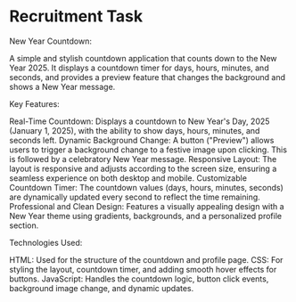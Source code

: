 # Recruitment Task
 
New Year Countdown: 

A simple and stylish countdown application that counts down to the New Year 2025. It displays a countdown timer for days, hours, minutes, and seconds, and provides a preview feature that changes the background and shows a New Year message.

Key Features: 

Real-Time Countdown: Displays a countdown to New Year's Day, 2025 (January 1, 2025), with the ability to show days, hours, minutes, and seconds left.
Dynamic Background Change: A button ("Preview") allows users to trigger a background change to a festive image upon clicking. This is followed by a celebratory New Year message.
Responsive Layout: The layout is responsive and adjusts according to the screen size, ensuring a seamless experience on both desktop and mobile.
Customizable Countdown Timer: The countdown values (days, hours, minutes, seconds) are dynamically updated every second to reflect the time remaining.
Professional and Clean Design: Features a visually appealing design with a New Year theme using gradients, backgrounds, and a personalized profile section.

Technologies Used:

HTML: Used for the structure of the countdown and profile page.
CSS: For styling the layout, countdown timer, and adding smooth hover effects for buttons.
JavaScript: Handles the countdown logic, button click events, background image change, and dynamic updates.
